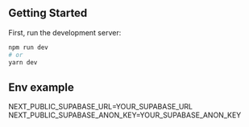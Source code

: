 ## Getting Started

First, run the development server:

```bash
npm run dev
# or
yarn dev
```

## Env example
NEXT_PUBLIC_SUPABASE_URL=YOUR_SUPABASE_URL
NEXT_PUBLIC_SUPABASE_ANON_KEY=YOUR_SUPABASE_ANON_KEY
